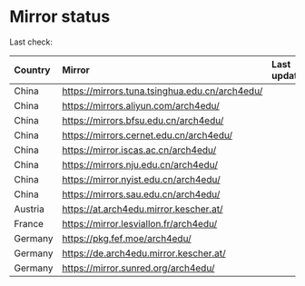 <script src="./time.js"></script>
# Mirror status
Last check: <script type="text/javascript">localize(1702614120.992758);</script>

|Country|Mirror|Last update|
|:------|:-----|:----------|
|China|https://mirrors.tuna.tsinghua.edu.cn/arch4edu/|<script type="text/javascript">localize(1702578893);</script>|
|China|https://mirrors.aliyun.com/arch4edu/|<script type="text/javascript">localize(1702578893);</script>|
|China|https://mirrors.bfsu.edu.cn/arch4edu/|<script type="text/javascript">localize(1702578893);</script>|
|China|https://mirrors.cernet.edu.cn/arch4edu/|<script type="text/javascript">localize(1702578893);</script>|
|China|https://mirror.iscas.ac.cn/arch4edu/|<script type="text/javascript">localize(1702578893);</script>|
|China|https://mirrors.nju.edu.cn/arch4edu/|<script type="text/javascript">localize(1702578893);</script>|
|China|https://mirror.nyist.edu.cn/arch4edu/|<script type="text/javascript">localize(1702578893);</script>|
|China|https://mirrors.sau.edu.cn/arch4edu/|<script type="text/javascript">localize(1702578893);</script>|
|Austria|https://at.arch4edu.mirror.kescher.at/|<script type="text/javascript">localize(1702578893);</script>|
|France|https://mirror.lesviallon.fr/arch4edu/|<script type="text/javascript">localize(1702578893);</script>|
|Germany|https://pkg.fef.moe/arch4edu/|<script type="text/javascript">localize(1702578893);</script>|
|Germany|https://de.arch4edu.mirror.kescher.at/|<script type="text/javascript">localize(1702578893);</script>|
|Germany|https://mirror.sunred.org/arch4edu/|<script type="text/javascript">localize(1702578893);</script>|

<script src="./tablefilter/tablefilter.js"></script>
<script src="./table.js"></script>